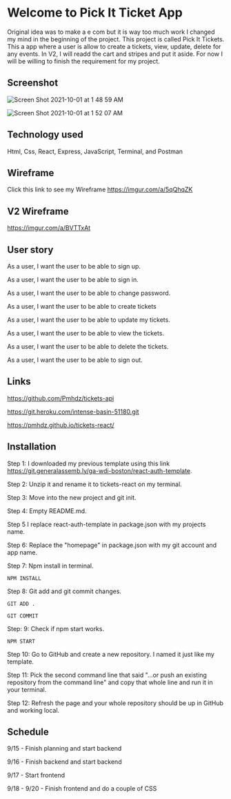 # Welcome to Pick It Ticket App

Original idea was to make a e com but it is way too much work I changed my mind in the beginning of the project. This project is called Pick It Tickets. This a app where a user is allow to create a tickets, view, update, delete for any events. In V2, I will readd the cart and stripes and put it aside. For now I will be willing to finish the requirement for my project.

## Screenshot
![Screen Shot 2021-10-01 at 1 48 59 AM](https://user-images.githubusercontent.com/86611621/135571989-1552b8cc-e4a9-472a-8f54-bf6712447a6d.png)

![Screen Shot 2021-10-01 at 1 52 07 AM](https://user-images.githubusercontent.com/86611621/135572175-8c7427bd-7688-4fff-ae1c-de12a4733b49.png)

## Technology used

Html, Css, React, Express, JavaScript, Terminal, and Postman

## Wireframe

Click this link to see my Wireframe
<https://imgur.com/a/5qQhqZK>

## V2 Wireframe

<https://imgur.com/a/BVTTxAt>

## User story

As a user, I want the user to be able to sign up.

As a user, I want the user to be able to sign in.

As a user, I want the user to be able to change password.

As a user, I want the user to be able to create tickets

As a user, I want the user to be able to update my tickets.

As a user, I want the user to be able to view the tickets.

As a user, I want the user to be able to delete the tickets.

As a user, I want the user to be able to sign out.

## Links
https://github.com/Pmhdz/tickets-api

https://git.heroku.com/intense-basin-51180.git

https://pmhdz.github.io/tickets-react/

## Installation

Step 1: I downloaded my previous template using this link <https://git.generalassemb.ly/ga-wdi-boston/react-auth-template>.

Step 2: Unzip it and rename it to tickets-react on my terminal.

Step 3: Move into the new project and git init.

Step 4: Empty README.md.

Step 5 I replace react-auth-template in package.json with my projects name.

Step 6: Replace the "homepage" in package.json with my git account and app name.

Step 7: Npm install in terminal.

```
NPM INSTALL
```

Step 8: Git add and git commit changes.

```
GIT ADD .
```

```
GIT COMMIT
```

Step: 9: Check if npm start works.

```
NPM START
```

Step 10: Go to GitHub and create a new repository. I named it just like my template.

Step 11: Pick the second command line that said "…or push an existing repository from the command line" and copy that whole line and run it in your terminal.

Step 12: Refresh the page and your whole repository should be up in GitHub and working local.
 
## Schedule 

9/15 - Finish planning and start backend

9/16 - Finish backend and start backend

9/17  - Start frontend

9/18 - 9/20 - Finish frontend and do a couple of CSS